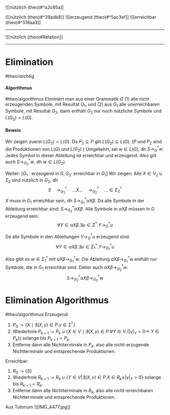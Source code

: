 ![[nützlich (theo)#^a2c85a]]

![[nützlich (theo)#^39adb8]]
![[erzeugend (theo)#^5ac3ef]]
![[erreichbar (theo)#^516aa3]]

____

![[nützlich (theo)#Relation]]

____
# Elimination
#theo/wichtig 
#### Algorithmus
#theo/algorithmus 
Eliminiert man aus einer Grammatik $G$
(1) alle nicht erzeugenden Symbole, mit Resultat $G_1$, und
(2) aus $G_1$ alle unerreichbaren Symbole, mit Resultat $G_2$, dann enthält $G_2$ nur noch nützliche Symbole und $L\left(G_2\right)=L(G)$.

#### Beweis
Wir zeigen zuerst $L\left(G_2\right)=L(G)$.
Da $P_2 \subseteq P$ gilt $L\left(G_2\right) \subseteq L(G)$. ($P$ und $P_2$ sind die Produktionen von $L(G)$ und $L(G_2)$ )
Umgekehrt, sei $w \in L(G)$, dh $S \rightarrow_G^* w$.
Jedes Symbol in dieser Ableitung ist erreichbar und erzeugend.
Also gilt auch $S \rightarrow_{G_2}^* w$, dh $w \in L\left(G_2\right)$.

Weiter:
$\left[G_1\right.$ : erzeugend in $G, G_2:$ erreichbar in $\left.G_1\right]$
Wir zeigen: Alle $X \in V_2 \cup \Sigma_2$ sind nützlich in $G_2$, dh
$$\begin{equation*}
S \quad \rightarrow_{G_2}^* \quad \ldots X \ldots \quad \rightarrow_{G_2}^* \quad \ldots \in \Sigma_2^*
\end{equation*}$$
$X$ muss in $G_1$ erreichbar sein, dh $S \rightarrow_{G_1}^* \alpha X \beta$.
Da alle Symbole in der Ableitung erreichbar sind: $S \rightarrow_{G_2}^* \alpha X \beta$.
Alle Symbole in $\alpha X \beta$ müssen in $G$ erzeugend sein:
$$\begin{equation*}
\forall Y \in \alpha X \beta . \exists u \in \Sigma^* . Y \rightarrow_G^* u
\end{equation*}$$

Da alle Symbole in den Ableitungen $Y \rightarrow_G^* u$ erzeugend sind:
$$\begin{equation*}
\forall Y \in \alpha X \beta . \exists u \in \Sigma_1^* . Y \rightarrow_{G_1}^* u
\end{equation*}$$

Also gibt es $w \in \Sigma_1^*$ mit $\alpha X \beta \rightarrow_{G_1}^* w$.
Die Ableitung $\alpha X \beta \rightarrow_{G_1}^* w$ enthält nur Symbole, die in $G_1$ erreichbar sind. Daher auch $\alpha X \beta \rightarrow_{G_2}^* w$.
$$\begin{equation*}
S \rightarrow_{G_2}^* \alpha X \beta \rightarrow_{G_2}^* w
\end{equation*}$$


# Elimination Algorithmus 
#theo/algorithmus 
Erzeugend:
1. $P_0:=\left\{X \mid \exists(X, \gamma) \in P . \gamma \in \Sigma^*\right\}$
2. Wiederhole $P_{k+1}:=P_k \cup\left\{X \in V \mid \exists(X, \gamma) \in P . \forall Y \in V .\left(|\gamma|_Y>0 \rightarrow\right.\right.$ $\left.\left.Y \in P_k\right)\right\}$ solange bis $P_{k+1}=P_k$.
3. Entferne dann alle Nichtterminale in $P_k$, also alle nicht-erzugende Nichtterminale und entsprechende Produktionen.

Erreichbar:
1. $R_0:=\{S\}$
2. Wiederhole $R_{k+1}:=R_k \cup\left\{\left.Y \in V\left|\exists(X, \gamma) \in P . X \in R_k \wedge\right| \gamma\right|_Y>0\right\}$ solange bis $R_{k+1}=R_k$.
3. Entferne dann alle Nichtterminale in $R_k$, also alle nicht-erreichbaren Nichtterminale und entsprechende Produktionen.

Aus Tutorium
![[IMG_4477.jpg]]

